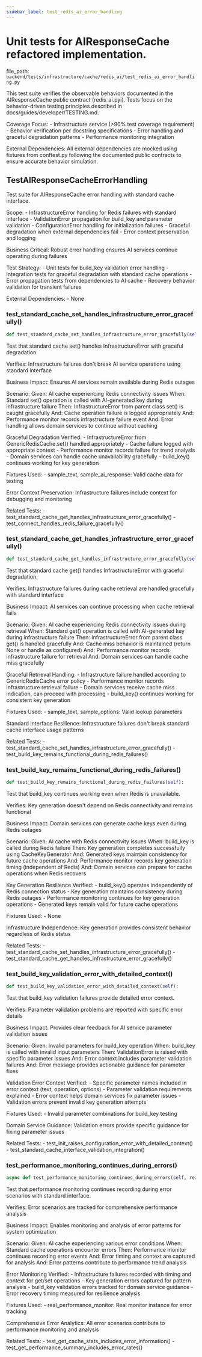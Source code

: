 ```yaml
---
sidebar_label: test_redis_ai_error_handling
---
```


# Unit tests for AIResponseCache refactored implementation.

  file_path: `backend/tests/infrastructure/cache/redis_ai/test_redis_ai_error_handling.py`

This test suite verifies the observable behaviors documented in the
AIResponseCache public contract (redis_ai.pyi). Tests focus on the
behavior-driven testing principles described in docs/guides/developer/TESTING.md.

Coverage Focus:
    - Infrastructure service (>90% test coverage requirement)
    - Behavior verification per docstring specifications
    - Error handling and graceful degradation patterns
    - Performance monitoring integration

External Dependencies:
    All external dependencies are mocked using fixtures from conftest.py following
    the documented public contracts to ensure accurate behavior simulation.

## TestAIResponseCacheErrorHandling

Test suite for AIResponseCache error handling with standard cache interface.

Scope:
    - InfrastructureError handling for Redis failures with standard interface
    - ValidationError propagation for build_key and parameter validation
    - ConfigurationError handling for initialization failures
    - Graceful degradation when external dependencies fail
    - Error context preservation and logging
    
Business Critical:
    Robust error handling ensures AI services continue operating during failures
    
Test Strategy:
    - Unit tests for build_key validation error handling
    - Integration tests for graceful degradation with standard cache operations
    - Error propagation tests from dependencies to AI cache
    - Recovery behavior validation for transient failures
    
External Dependencies:
    - None

### test_standard_cache_set_handles_infrastructure_error_gracefully()

```python
def test_standard_cache_set_handles_infrastructure_error_gracefully(self):
```

Test that standard cache set() handles InfrastructureError with graceful degradation.

Verifies:
    Infrastructure failures don't break AI service operations using standard interface
    
Business Impact:
    Ensures AI services remain available during Redis outages
    
Scenario:
    Given: AI cache experiencing Redis connectivity issues
    When: Standard set() operation is called with AI-generated key during infrastructure failure
    Then: InfrastructureError from parent class set() is caught gracefully
    And: Cache operation failure is logged appropriately
    And: Performance monitor records infrastructure failure event
    And: Error handling allows domain services to continue without caching
    
Graceful Degradation Verified:
    - InfrastructureError from GenericRedisCache.set() handled appropriately
    - Cache failure logged with appropriate context
    - Performance monitor records failure for trend analysis
    - Domain services can handle cache unavailability gracefully
    - build_key() continues working for key generation
    
Fixtures Used:
    - sample_text, sample_ai_response: Valid cache data for testing
    
Error Context Preservation:
    Infrastructure failures include context for debugging and monitoring
    
Related Tests:
    - test_standard_cache_get_handles_infrastructure_error_gracefully()
    - test_connect_handles_redis_failure_gracefully()

### test_standard_cache_get_handles_infrastructure_error_gracefully()

```python
def test_standard_cache_get_handles_infrastructure_error_gracefully(self):
```

Test that standard cache get() handles InfrastructureError with graceful degradation.

Verifies:
    Infrastructure failures during cache retrieval are handled gracefully with standard interface
    
Business Impact:
    AI services can continue processing when cache retrieval fails
    
Scenario:
    Given: AI cache experiencing Redis connectivity issues during retrieval
    When: Standard get() operation is called with AI-generated key during infrastructure failure
    Then: InfrastructureError from parent class get() is handled gracefully
    And: Cache miss behavior is maintained (return None or handle as configured)
    And: Performance monitor records infrastructure failure for retrieval
    And: Domain services can handle cache miss gracefully
    
Graceful Retrieval Handling:
    - Infrastructure failure handled according to GenericRedisCache error policy
    - Performance monitor records infrastructure retrieval failure
    - Domain services receive cache miss indication, can proceed with processing
    - build_key() continues working for consistent key generation
    
Fixtures Used:
    - sample_text, sample_options: Valid lookup parameters
    
Standard Interface Resilience:
    Infrastructure failures don't break standard cache interface usage patterns
    
Related Tests:
    - test_standard_cache_set_handles_infrastructure_error_gracefully()
    - test_build_key_remains_functional_during_redis_failures()

### test_build_key_remains_functional_during_redis_failures()

```python
def test_build_key_remains_functional_during_redis_failures(self):
```

Test that build_key continues working even when Redis is unavailable.

Verifies:
    Key generation doesn't depend on Redis connectivity and remains functional
    
Business Impact:
    Domain services can generate cache keys even during Redis outages
    
Scenario:
    Given: AI cache with Redis connectivity issues
    When: build_key is called during Redis failure
    Then: Key generation completes successfully using CacheKeyGenerator
    And: Generated keys maintain consistency for future cache operations
    And: Performance monitor records key generation timing (independent of Redis)
    And: Domain services can prepare for cache operations when Redis recovers
    
Key Generation Resilience Verified:
    - build_key() operates independently of Redis connection status
    - Key generation maintains consistency during Redis outages
    - Performance monitoring continues for key generation operations
    - Generated keys remain valid for future cache operations
    
Fixtures Used:
    - None
    
Infrastructure Independence:
    Key generation provides consistent behavior regardless of Redis status
    
Related Tests:
    - test_standard_cache_set_handles_infrastructure_error_gracefully()
    - test_standard_cache_get_handles_infrastructure_error_gracefully()

### test_build_key_validation_error_with_detailed_context()

```python
def test_build_key_validation_error_with_detailed_context(self):
```

Test that build_key validation failures provide detailed error context.

Verifies:
    Parameter validation problems are reported with specific error details
    
Business Impact:
    Provides clear feedback for AI service parameter validation issues
    
Scenario:
    Given: Invalid parameters for build_key operation
    When: build_key is called with invalid input parameters
    Then: ValidationError is raised with specific parameter issues
    And: Error context includes parameter validation failures
    And: Error message provides actionable guidance for parameter fixes
    
Validation Error Context Verified:
    - Specific parameter names included in error context (text, operation, options)
    - Parameter validation requirements explained
    - Error context helps domain services fix parameter issues
    - Validation errors prevent invalid key generation attempts
    
Fixtures Used:
    - Invalid parameter combinations for build_key testing
    
Domain Service Guidance:
    Validation errors provide specific guidance for fixing parameter issues
    
Related Tests:
    - test_init_raises_configuration_error_with_detailed_context()
    - test_standard_cache_interface_validation_integration()

### test_performance_monitoring_continues_during_errors()

```python
async def test_performance_monitoring_continues_during_errors(self, real_performance_monitor):
```

Test that performance monitoring continues recording during error scenarios with standard interface.

Verifies:
    Error scenarios are tracked for comprehensive performance analysis
    
Business Impact:
    Enables monitoring and analysis of error patterns for system optimization
    
Scenario:
    Given: AI cache experiencing various error conditions
    When: Standard cache operations encounter errors
    Then: Performance monitor continues recording error events
    And: Error timing and context are captured for analysis
    And: Error patterns contribute to performance trend analysis
    
Error Monitoring Verified:
    - Infrastructure failures recorded with timing and context for get/set operations
    - Key generation errors captured for pattern analysis
    - build_key validation errors tracked for domain service guidance
    - Error recovery timing measured for resilience analysis
    
Fixtures Used:
    - real_performance_monitor: Real monitor instance for error tracking
    
Comprehensive Error Analytics:
    All error scenarios contribute to performance monitoring and analysis
    
Related Tests:
    - test_get_cache_stats_includes_error_information()
    - test_get_performance_summary_includes_error_rates()
